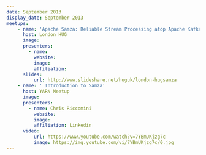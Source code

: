 ```yaml
---
date: September 2013
display_date: September 2013
meetups:
    - name: 'Apache Samza: Reliable Stream Processing atop Apache Kafka and Hadoop YARN'
      host: London HUG
      image: 
      presenters:
        - name:
          website: 
          image:
          affiliation:
      slides:
          url: http://www.slideshare.net/huguk/london-hugsamza
    - name: ' Introduction to Samza'
      host: YARN Meetup
      image: 
      presenters:
        - name: Chris Riccomini
          website: 
          image:
          affiliation: Linkedin
      video:
          url: https://www.youtube.com/watch?v=7YBmUKjzg7c
          image: https://img.youtube.com/vi/7YBmUKjzg7c/0.jpg
---
```

<!--
   Licensed to the Apache Software Foundation (ASF) under one or more
   contributor license agreements.  See the NOTICE file distributed with
   this work for additional information regarding copyright ownership.
   The ASF licenses this file to You under the Apache License, Version 2.0
   (the "License"); you may not use this file except in compliance with
   the License.  You may obtain a copy of the License at

       http://www.apache.org/licenses/LICENSE-2.0

   Unless required by applicable law or agreed to in writing, software
   distributed under the License is distributed on an "AS IS" BASIS,
   WITHOUT WARRANTIES OR CONDITIONS OF ANY KIND, either express or implied.
   See the License for the specific language governing permissions and
   limitations under the License.
-->